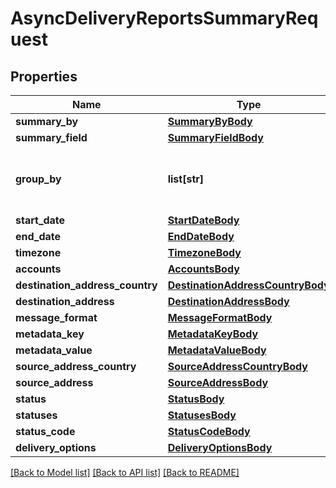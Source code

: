 # AsyncDeliveryReportsSummaryRequest

## Properties
Name | Type | Description | Notes
------------ | ------------- | ------------- | -------------
**summary_by** | [**SummaryByBody**](SummaryByBody.md) |  | [optional] 
**summary_field** | [**SummaryFieldBody**](SummaryFieldBody.md) |  | [optional] 
**group_by** | **list[str]** | List of fields to group results set by | [optional] 
**start_date** | [**StartDateBody**](StartDateBody.md) |  | [optional] 
**end_date** | [**EndDateBody**](EndDateBody.md) |  | [optional] 
**timezone** | [**TimezoneBody**](TimezoneBody.md) |  | [optional] 
**accounts** | [**AccountsBody**](AccountsBody.md) |  | [optional] 
**destination_address_country** | [**DestinationAddressCountryBody**](DestinationAddressCountryBody.md) |  | [optional] 
**destination_address** | [**DestinationAddressBody**](DestinationAddressBody.md) |  | [optional] 
**message_format** | [**MessageFormatBody**](MessageFormatBody.md) |  | [optional] 
**metadata_key** | [**MetadataKeyBody**](MetadataKeyBody.md) |  | [optional] 
**metadata_value** | [**MetadataValueBody**](MetadataValueBody.md) |  | [optional] 
**source_address_country** | [**SourceAddressCountryBody**](SourceAddressCountryBody.md) |  | [optional] 
**source_address** | [**SourceAddressBody**](SourceAddressBody.md) |  | [optional] 
**status** | [**StatusBody**](StatusBody.md) |  | [optional] 
**statuses** | [**StatusesBody**](StatusesBody.md) |  | [optional] 
**status_code** | [**StatusCodeBody**](StatusCodeBody.md) |  | [optional] 
**delivery_options** | [**DeliveryOptionsBody**](DeliveryOptionsBody.md) |  | [optional] 

[[Back to Model list]](../README.md#documentation-for-models) [[Back to API list]](../README.md#documentation-for-api-endpoints) [[Back to README]](../README.md)


